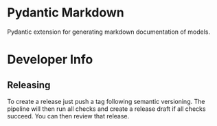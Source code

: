 # Pydantic Markdown

Pydantic extension for generating markdown documentation of models.

# Developer Info

## Releasing

To create a release just push a tag following semantic versioning. The pipeline will then run all checks
and create a release draft if all checks succeed. You can then review that release.
